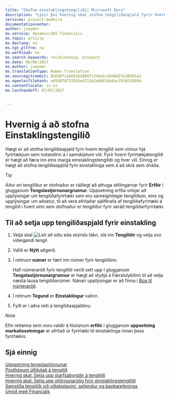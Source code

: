 ```yaml
---
title: "Stofna einstaklingstengiliði| Microsoft Docs"
description: "Lýsir því hvernig skal stofna tengiliðaspjald fyrir hvern nýjan einstakling eða viðfang sem þú ert í viðskiptasamband við."
services: project-madeira
documentationcenter: 
author: jswymer
ms.service: dynamics365-financials
ms.topic: article
ms.devlang: na
ms.tgt_pltfrm: na
ms.workload: na
ms.search.keywords: relationship, prospect
ms.date: 06/06/2017
ms.author: jswymer
ms.translationtype: Human Translation
ms.sourcegitcommit: 81636fc2e661bd9b07c54da1cd5d0d27e30d01a2
ms.openlocfilehash: a4558787532b1e4713a2a0681bb8acf910519504
ms.contentlocale: is-is
ms.lasthandoff: 07/07/2017


---
```

# <a name="how-to-create-contact-persons"></a>Hvernig á að stofna Einstaklingstengilið
Hægt er að stofna tengiliðaspjald fyrir hvern tengilið sem vinnur hjá fyrirtækjum sem notandinn á í samskiptum við. Fyrir hvern fyrirtækjatengilið er hægt að færa inn eins marga einstaklingstengiliði og hver vill. Einnig er hægt að stofna tengiliðaspjöld fyrir einstaklinga sem á að skrá sem óháða.

> [!TIP]  
>   Áður en tengiliður er stofnaður er ráðlegt að athuga stillingarnar fyrir **Erfðir** í glugganum **Tengslastjórnunargrunnur**. Uppsetning erfða virkjar að upplýsingar um tengiliðafyrirtæki sem eru sameiginlegar tengiliðum, eins og upplýsingar um aðsetur, til að vera afritaðar sjálfkrafa af tengiliðafyrirtæki  á tengilið í hvert sinn sem  stofnaður er tengiliður fyrir skráð tengiliðarfyrirtæki.

## <a name="to-create-a-contact-card-for-a-person"></a>Til að setja upp tengiliðaspjald fyrir einstakling
1. Velja skal ![Leit að síðu eða skýrslu](media/ui-search/search_small.png "Leit að síðu eða skýrslu táknið") tákn, slá inn  **Tengiliðir** og velja svo viðeigandi tengil.
2. Valið er **Nýtt** aðgerð.
3. Í reitnum **númer** er fært inn númer fyrir tengiliðinn.

    Hafi númeraröð fyrir tengiliði verið sett upp í glugganum **Tengslastjórnunargrunnur** er hægt að styðja á Færslulykilinn til að velja næsta lausa tengiliðanúmer. Nánari upplýsingar er að finna í [Búa til númeraröð](ui-create-number-series.md).
4. Í reitnum **Tegund** er **Einstaklingur** valinn.
5. Fyllt er í aðra reiti á tengiliðaspjaldinu.

> [!NOTE]  
>   Efni reitanna sem voru valdir á hlutanum **erfðir** í glugganum **uppsetning markaðssetningar** er afritað úr fyrirtæki til einstaklinga innan þess fyrirtækis.

## <a name="see-also"></a>Sjá einnig
[Uppsetning tengslastjórnunar](marketing-setup-marketing.md)  
[Pósthópum úthlutað á tengilið](marketing-mailing-groups.md#AssignMailGroupContact)  
[Hvernig skal: Setja upp starfsábyrgðir á tengiliði](marketing-job-responsibilities.md)  
[Hvernig skal: Setja upp stjórnunarstig fyrir einstaklingstengiliði](marketing-organizational-levels.md)  
[Samstilla tengiliði við viðskiptavini, seljendur og bankareikninga](marketing-synchronize-contacts-customers-vendors-bank-accounts.md)  
[Unnið með Financials](ui-work-product.md)  

